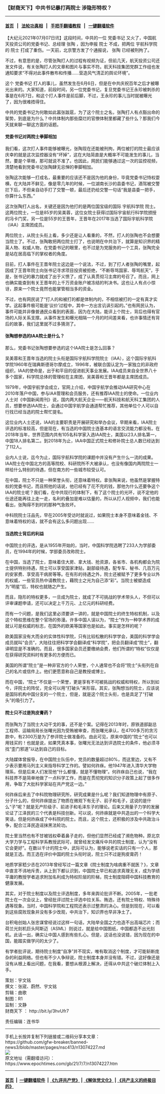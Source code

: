 ### 【财商天下】中共书记暴打两院士 涉隐形特权？
------------------------

#### [首页](https://github.com/gfw-breaker/banned-news3/blob/master/README.md) &nbsp;&nbsp;|&nbsp;&nbsp; [法轮功真相](https://github.com/begood0513/basic/blob/master/README.md)  &nbsp;&nbsp;|&nbsp;&nbsp; [手把手翻墙教程](https://github.com/gfw-breaker/guides/wiki)  &nbsp;&nbsp;|&nbsp;&nbsp; [一键翻墙软件](https://github.com/gfw-breaker/nogfw/blob/master/README.md)  



<div><p>
 【大纪元2021年07月07日讯】这段时间，中共的一位
 <ok href="https://www.epochtimes.com/gb/tag/%E5%85%9A%E5%A7%94%E4%B9%A6%E8%AE%B0.html">
  党委书记
 </ok>
 又火了，中国航天投资公司的党委书记、总经理
 <ok href="https://www.epochtimes.com/gb/tag/%E5%BC%A0%E9%99%B6.html">
  张陶
 </ok>
 ，因为申报
 <ok href="https://www.epochtimes.com/gb/tag/%E9%99%A2%E5%A3%AB.html">
  院士
 </ok>
 不成，把两位
 <ok href="https://www.epochtimes.com/gb/tag/%E5%AE%87%E8%88%AA%E7%A7%91%E5%AD%A6%E9%99%A2.html">
  宇航科学院
 </ok>
 的
 <ok href="https://www.epochtimes.com/gb/tag/%E9%99%A2%E5%A3%AB.html">
  院士
 </ok>
 打成了重伤。一天前，北京警方发了个通报说，
 <ok href="https://www.epochtimes.com/gb/tag/%E5%BC%A0%E9%99%B6.html">
  张陶
 </ok>
 已经被刑拘了。
</p>
<p>
 不过，有意思的是，尽管张陶打人的过程有视频为证，但前几天，航天投资公司还发文件说，有关张陶打人的文章和图片与事实不符。航天科技集团党群工作组也发通知要求“不得对此事件散布和传播……营造风气清正的舆论环境”。
</p>
<p>
 这个
 <ok href="https://www.epochtimes.com/gb/tag/%E5%85%9A%E5%A7%94%E4%B9%A6%E8%AE%B0.html">
  党委书记
 </ok>
 打人的事儿，虽然发生在6月6日，但是在中共庆祝百年之后才被曝光出来的。大家知道，前段时间，另一位党委书记，复旦党委书记王永珍被刺杀的事是在6月7日，和这个打人事件是前后脚，不过，王永珍的事儿当时就被曝光了，因为很难捂得住。
</p>
<p>
 中共的党委书记为何敢如此嚣张跋扈，为了这个院士之名，张陶打人有点豁出命的架势，到底是为什么？中共体制内那些糜烂的官僚体制里都藏了些什么？那我们今天就来聊一聊这方面的话题。
</p>
<p>
</p>
<h4>
 党委书记对两院士拳脚相加
</h4>
<p>
 我们看，这次打人事件能够被曝光，张陶现在还能被刑拘，两位被打的院士最应该庆幸的就是这次监控器没有“坏掉”，这在大陆简直是大概率不可能发生的事儿，当然，要是个草根，那可就说不准了。也因此，网民们能够通过这一次的监控视频，清楚地看到党委书记张陶肆无忌惮的拳脚相加。
</p>
<p>
 张陶这次能够一打成名，最重要的应该还不是因为他的身份，毕竟党委书记恃权耍横，在大陆并不鲜见，像是零几年的时候，一位湖南长沙的县委书记，酒驾被交警拦下后，不但亲自动手打了交警一顿，最后还扔给交警一句话“我是县委一把手，你算什么东西。”
</p>
<p>
 这次张陶打人出名，关键还是因为他打的是两位国宝级的国际
 <ok href="https://www.epochtimes.com/gb/tag/%E5%AE%87%E8%88%AA%E7%A7%91%E5%AD%A6%E9%99%A2.html">
  宇航科学院
 </ok>
 院士。这两位院士，一位是85岁的吴美蓉，这位女院士获得过国际宇宙航行科学院颁授的冯卡门奖，另一位是55岁的王晋年，王晋年在2017年当选了国际宇航科学院（IAA）主席团成员。
</p>
<p>
 两位院士，从院士头衔上看，多少还是让人看重的，不然，打人的张陶也不会想要当院士了。不过，张陶敢把两位院士打了，也说明在中共治下，就算是知识界的精英人物、权威人物，在党委书记的眼里，也不过是为党服务的一个工具，张陶完全是站在居高临下的掌权者的角度。
</p>
<p>
 目前，打人事件在王晋年院士这边是一个说法，不过，到了打人者张陶的嘴里，起因成了王晋年院士向张书记寻求项目投资被拒绝，“不断辱骂国家、辱骂航天”，于是，张书记的暴力就成了出于义愤了，成了认真贯彻习主席的号召了。而且，网上也确实能查到有关王晋年的上千万资金账户被冻结的判决书。这也让人有点小惊讶，原来一个院士竟然也能掌管相当多的资金。
</p>
<p>
 不过，也有网民说了“打人的和被打的都是体制内的，不相信被打的一定有真才实学。这起事件极可能是‘议价’过程中，其中一方出言讥讽引起的。”也有网民认为，事件可能并非像普通民众看到的表面，因为在大陆，能评上个院士，背后也得有官场的人际关系支撑。从事件发生和曝光相隔一个月的时间差来看，也许事情还有背后的故事，我们这里就不过多猜测了。
</p>
<h4>
 张陶想参选的IAA院士是什么？
</h4>
<p>
 那么，党委书记张陶想要参选的这个IAA院士是怎么回事？
</p>
<p>
 吴美蓉和王晋年当选的院士头衔是国际宇航科学院院士（IAA），这个国际宇航科学院1960年在瑞典斯德哥尔摩成立，1996年，被联合国认定为一家独立的非政府组织，IAA的使命是，出于和平目的促进航天事业发展。IAA成员来自全世界八十多个国家，科学院总体的管理权在主席团，吴美蓉和王晋年都是主席团成员。
</p>
<p>
 1979年，中国宇航学会成立，官网上介绍，中国宇航学会推动IAA研究中心在2010年落户中国，参与IAA管理和会员服务，还有推荐IAA院士的使命。一位业内人士对《中国新闻周刊》说，国内两大航天企业——航天科技和航天科工集团的人员，想要参选IAA院士，会通过中国宇航学会通道帮忙推荐，其他单位个人可以自行找已经当选的院士帮忙提名。
</p>
<p>
 这位业内人士还说，IAA的主要职责是开展研究和举办会议，早期来看，IAA院士评选的标准较高，但是现在，有当选的中国院士连基本的语言交流能力都没有。在2018年当年，世界范围内共有105名科学家入选IAA院士，美国以23人排名第一，中国18人排名第二。到2018年为止，IAA中国正式院士和修补院士总人数已经达到了112人。
</p>
<p>
 业内人士说，迄今为止，国际宇航科学院的课题中并没有产生什么一流的成果。IAA院士在中国北方的高等院校、科研院所不大被承认，也没有像国内两院院士一样给什么特别的待遇，但在南方的一些城市较受认可。
</p>
<p>
 在中国，院士不只是一种荣誉头衔，还意味着特权。拿张陶来说，他虽然是掌握特权的党委书记，而且照他的话说，他已经有了花不完的钱，那他为什么还要争这个IAA的院士呢？我们看，在中共现行的体制下，有了这个院士的光环，说不定他的仕途还能再往上走一走，名利的叠加是难以估量的，所以从打人视频中，我们也能看出，张陶得不到时的那种气急败坏。
</p>
<p>
 中科院院士汪品先，早在2005年受访时就说过，如果院士本身不意味着金钱、不意味着特权的话，就不会有这么多问题出现……
</p>
<h4>
 当选院士背后的利益
</h4>
<p>
 中国院士的评选，是从1955年开始的，当时，中国科学院选聘了233人为学部委员，在1994年的时候，学部委员改称院士。
</p>
<p>
 在中国，当选了院士，意味着住大房、拿大钱、抢资源，各省市、各机构都会为院士提供特别待遇，院士可以享受国家津贴，副部级待遇，配专车、秘书、几百万元的安家费、享受高干病房等等。在有形的待遇之外，院士还被赋予了更多专业以外的权威，一些官员热中请教院士，藉院士之光为自己添“彩”。当院士被塑造成为“明星”后，特权也就随之产生。
</p>
<p>
 而且，隐形的特权更多，一旦成为院士，就成了不可挑战的学术带头人，不但可以评审课题申请，还可以决定上千万元、上亿元的科研经费。
</p>
<p>
 而有一个问题，是我们这里必须要讲一讲的，就是中国院士的终生特权机制，以及这个特权思维在整个官场的弥漫。许多中国人误以为，“院士”作为一种学术界的成就认可是权威的标志，在国外的欧美等国家也是如此。事实是怎样的呢？
</p>
<p>
 欧美国家没有大而全的实体性科学院，只有比较松散的科学学会，美国的科学学会成员就叫“会员”，大陆往往把科学学会翻译成“科学院”，把会员翻译成“院士”，翻译明显是不准确的。而且，很多国家会员还要缴纳会费，他们所谓的“特权”仅仅是在获得研究资料时有更多的方便而已。
</p>
<p>
 美国的所谓“院士”是一种非官方的个人荣誉，个人通常也不会将“院士”头衔列在自己的名片或信件上。他们更愿意称自己是教授或博士。
</p>
<p>
 而在中国，“院士”不仅是一个荣誉，更是享有不可被挑战的权威和特权，所以到如今，评院士的阵仗，完全可以用“打破头”来形容。其实，张陶想当的院士，应该说是国际机构中国分支的一个院士，但是，就是这个院士头衔，也是具足了“打破头”的吸引力了。
</p>
<h4>
 院士只不过是狗皮膏药？
</h4>
<p>
 而张陶为了当院士大动干戈的事，还不是个案。记得在2013年时，原铁道部副总工程师、运输局局长张曙光因为受贿被审查，而张曙光承认，在4700多万的贪污款中，有2300万是为了参评院士做准备的。由此可见，原来中国的“院士”也可以用钱买的！也就是说，如果凭真本事，张曙光无法达到评选院士的条件，他必须寻找“歪门邪道”以达到自己的目标。
</p>
<p>
 大陆媒体曾报导，在中国院士队伍中，党员的数量超过80%，而这里边，又有不少表示要用马列主义来指导科学工作的。譬如何祚庥。他1947年进入清华大学物理系，但是后来人们发现他“什么都懂，就是不懂物理”。何祚庥自己也说，“我在科技界不是简单地做了一点科学工作，而是在贯彻党的知识分子政策上起了很多作用，争取了大批科学家站在共产党这一边。”
</p>
<p>
 何祚庥后来去了中科院物理研究所，研究成果是什么呢？我们知道物理中有原子、分子什么的，但何祚庥提出了物质在微观下有无子、前子和毛子，这说的是什么“子”呢？就是无产阶级子、前进子和毛泽东子的理论。后来又用量子力学的发展论证了江泽民的三个代表是科技创新。可以说，何祚庥就是中共造出的一个科学大笑话，但是何祚庥成了中科院的院士。而且，这个院士，还积极的涉及中共政治斗争，配合江泽民造谣抹黑法轮功。
</p>
<p>
 院士里当然也有不甘被钱权牵着鼻子走的，但他们显然已经成了濒危物种。原北京大学力学与工程科学系教授武际可，就曾经发文痛斥中共的院士制度，认为“没有它会更好”。在数以千计的院士中，武际可认为，能够说老实话的只有一个人，那就是王选。而王选在评价中国的院士头衔时说，院士只不过是狗皮膏药！
</p>
<p>
 地质学家嵇少丞在2013年曾经写过一篇文章《院士制度为啥病重不就医？》，文章中直言不讳地斥责，从上到下都认识到，中国院士早已和追求真理无关，成为学绩平庸的教授学者追求附加名利成为特权阶层的阶梯，院士制度阻碍中国科技教育的健康发展。
</p>
<p>
 其实，对于院士制度以及院士评选制度，多年来舆论批评不断。2005年，一批老院士在一次会议上，曾经批评过院士评选中拉关系、贿选，还有院士特权、特殊待遇等现象。当时，中国科学院和工程院还表示过整肃的决心。但是到现在，可以看到这些腐败现象并没有多少改观，中共治下，知识界也早非净土了。
</p>
<p>
 台积电创始人张忠谋曾经说过这样一句话，大陆举全国之力也造不出高端芯片；而荷兰光刻机巨头阿斯迈（ASML）则说过，就是给中国图纸，中国都造不出光刻机。此话一出，确实让中国人感到有些扎心。但是，这话也没说错，因为现在的中国，能踏实做学问的太少了。
</p>
<p>
 有学者批评说，期待院士制度“自净”并不现实，唯有取消这个制度，才可能斩断庞杂的利益网络。但也有不少人争辩说，院士制度本身并没有错。不过，这好像还是没有从根上看出问题，在我看，要想从根源上解决，还得从中共这个破烂体制上入手。
</p>
<p>
 策划：宇文铭
 <br/>
 撰文：张宬、蔚然、宇文铭
 <br/>
 剪辑：曲歌
 <br/>
 制图：R1
 <br/>
 监制：文静
 <br/>
 <ok href="https://www.epochtimes.com/gb/tag/%E8%B4%A2%E5%95%86%E5%A4%A9%E4%B8%8B.html">
  财商天下
 </ok>
 ：
 <ok href="http://bit.ly/3hvUfr7">
  http://bit.ly/3hvUfr7
 </ok>
</p>
<p>
 责任编辑：连书华
</p>
</div>
<hr/>
手机上长按并复制下列链接或二维码分享本文章：<br/>
https://github.com/gfw-breaker/banned-news3/blob/master/pages/nsc413/n13074227.md <br/>
<a href='https://github.com/gfw-breaker/banned-news3/blob/master/pages/nsc413/n13074227.md'><img src='https://github.com/gfw-breaker/banned-news3/blob/master/pages/nsc413/n13074227.md.png'/></a> <br/>
原文地址（需翻墙访问）：https://www.epochtimes.com/gb/21/7/7/n13074227.htm


------------------------
#### [首页](https://github.com/gfw-breaker/banned-news3/blob/master/README.md) &nbsp;|&nbsp; [一键翻墙软件](https://github.com/gfw-breaker/nogfw/blob/master/README.md) &nbsp;| [《九评共产党》](https://github.com/gfw-breaker/9ping.md/blob/master/README.md#九评之一评共产党是什么) | [《解体党文化》](https://github.com/gfw-breaker/jtdwh.md/blob/master/README.md) | [《共产主义的终极目的》](https://github.com/gfw-breaker/gczydzjmd.md/blob/master/README.md)


<img src='http://gfw-breaker.win/banned-news3/pages/nsc413/n13074227.md' width='0px' height='0px'/>